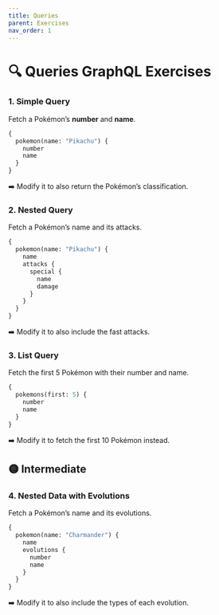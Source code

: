 ```yaml
---
title: Queries
parent: Exercises
nav_order: 1
---
```


# 🔍 Queries GraphQL Exercises

### 1. Simple Query

Fetch a Pokémon’s **number** and **name**.

```graphql
{
  pokemon(name: "Pikachu") {
    number
    name
  }
}
```

➡️ Modify it to also return the Pokémon’s classification.

### 2. Nested Query

Fetch a Pokémon’s name and its attacks.

```graphql
{
  pokemon(name: "Pikachu") {
    name
    attacks {
      special {
        name
        damage
      }
    }
  }
}
```

➡️ Modify it to also include the fast attacks.

### 3. List Query

Fetch the first 5 Pokémon with their number and name.

```graphql
{
  pokemons(first: 5) {
    number
    name
  }
}
```

➡️ Modify it to fetch the first 10 Pokémon instead.

## 🟡 Intermediate

### 4. Nested Data with Evolutions

Fetch a Pokémon’s name and its evolutions.

```graphql
{
  pokemon(name: "Charmander") {
    name
    evolutions {
      number
      name
    }
  }
}
```

➡️ Modify it to also include the types of each evolution.
